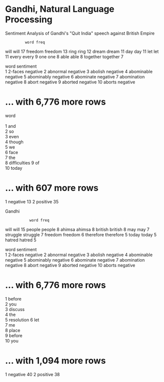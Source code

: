 # Gandhi, Natural Language Processing
Sentiment Analysis of Gandhi's "Quit India" speech against British Empire



             word freq
will         will   17
freedom   freedom   13
ring         ring   12
dream       dream   11
day           day   11
let           let   11
every       every    9
one           one    8
able         able    8
together together    7


   word        sentiment
   <chr>       <chr>    
 1 2-faces     negative 
 2 abnormal    negative 
 3 abolish     negative 
 4 abominable  negative 
 5 abominably  negative 
 6 abominate   negative 
 7 abomination negative 
 8 abort       negative 
 9 aborted     negative 
10 aborts      negative
# ... with 6,776 more rows


   word        
   <chr>       
 1 and         
 2 so          
 3 even        
 4 though      
 5 we          
 6 face        
 7 the         
 8 difficulties
 9 of          
10 today       
# ... with 607 more rows

1 negative     13
2 positive     35


Gandhi


               word freq
will           will   15
people       people    8
ahimsa       ahimsa    8
british     british    8
may             may    7
struggle   struggle    7
freedom     freedom    6
therefore therefore    5
today         today    5
hatred       hatred    5


   word        sentiment
   <chr>       <chr>    
 1 2-faces     negative 
 2 abnormal    negative 
 3 abolish     negative 
 4 abominable  negative 
 5 abominably  negative 
 6 abominate   negative 
 7 abomination negative 
 8 abort       negative 
 9 aborted     negative 
10 aborts      negative 
# ... with 6,776 more rows

 1 before    
 2 you       
 3 discuss   
 4 the       
 5 resolution
 6 let       
 7 me        
 8 place     
 9 before    
10 you       
# ... with 1,094 more rows

1 negative     40
2 positive     38


